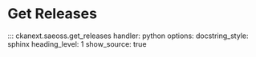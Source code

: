 # Get Releases

::: ckanext.saeoss.get_releases
    handler: python
    options:
        docstring_style: sphinx
        heading_level: 1
        show_source: true